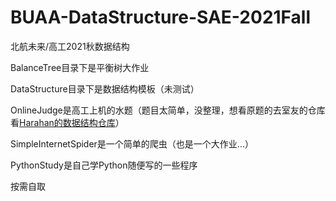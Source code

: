 # BUAA-DataStructure-SAE-2021Fall
 北航未来/高工2021秋数据结构

BalanceTree目录下是平衡树大作业

DataStructure目录下是数据结构模板（未测试）

OnlineJudge是高工上机的水题（题目太简单，没整理，想看原题的去室友的仓库看[Harahan的数据结构仓库](https://github.com/Harahan/buaa-python-data-structure-2021)）

SimpleInternetSpider是一个简单的爬虫（也是一个大作业...）

PythonStudy是自己学Python随便写的一些程序

按需自取
